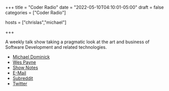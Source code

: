 +++
title = "Coder Radio"
date = "2022-05-10T04:10:01-05:00"
draft = false
categories = ["Coder Radio"]

hosts = ["chrislas","michael"]


+++

A weekly talk show taking a pragmatic look at the art and business of Software Development and related technologies.

<ul>
  <li><a href="https://coder.show/hosts/michael">Michael Dominick</a></li>
  <li><a href="https://coder.show/hosts/wespayne">Wes Payne</a></li>
  <li><a href="https://coder.show">Show Notes</a></li>
  <li><a href="https://www.jupiterbroadcasting.com/contact/">E-Mail</a></li>
  <li><a href="https://www.reddit.com/r/coderradio">Subreddit</a></li>
  <li><a href="https://twitter.com/coderradioshow">Twitter</a></li>
</ul>
